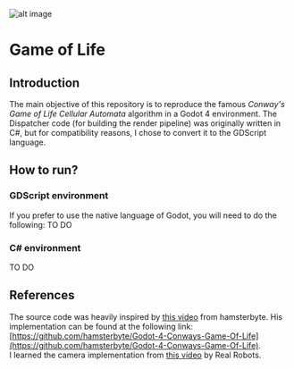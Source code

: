 ![alt image](./assets/preview.gif)
# Game of Life  
## Introduction  
The main objective of this repository is to reproduce the famous *Conway's Game of Life* *Cellular Automata* algorithm in a Godot 4 environment. The Dispatcher code (for building the render pipeline) was originally written in C#, but for compatibility reasons, I chose to convert it to the GDScript language.

## How to run?  
### GDScript environment  
If you prefer to use the native language of Godot, you will need to do the following: TO DO  

### C# environment  
TO DO  

## References  
The source code was heavily inspired by [this video](https://www.youtube.com/watch?v=VQhi2w1E0iU) from hamsterbyte. His implementation can be found at the following link: [https://github.com/hamsterbyte/Godot-4-Conways-Game-Of-Life](https://github.com/hamsterbyte/Godot-4-Conways-Game-Of-Life).  
I learned the camera implementation from [this video](https://www.youtube.com/watch?v=TWCFcv_Poc0) by Real Robots.
